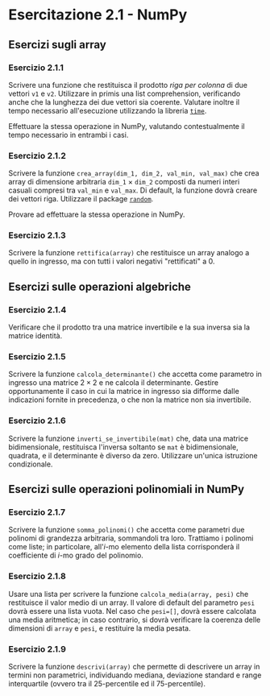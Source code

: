 # Esercitazione 2.1 - NumPy

## Esercizi sugli array

### Esercizio 2.1.1

Scrivere una funzione che restituisca il prodotto *riga per colonna* di due vettori `v1` e `v2`. Utilizzare in primis una list comprehension, verificando anche che la lunghezza dei due vettori sia coerente. Valutare inoltre il tempo necessario all'esecuzione utilizzando la libreria [`time`](https://docs.python.org/3/library/time.html).

Effettuare la stessa operazione in NumPy, valutando contestualmente il tempo necessario in entrambi i casi.

### Esercizio 2.1.2

Scrivere la funzione `crea_array(dim_1, dim_2, val_min, val_max)` che crea array di dimensione arbitraria `dim_1` $\times$ `dim_2` composti da numeri interi casuali compresi tra `val_min` e `val_max`. Di default, la funzione dovrà creare dei vettori riga. Utilizzare il package [`random`](https://docs.python.org/3/library/random.html).

Provare ad effettuare la stessa operazione in NumPy.

### Esercizio 2.1.3

Scrivere la funzione `rettifica(array)` che restituisce un array analogo a quello in ingresso, ma con tutti i valori negativi "rettificati" a $0$.

## Esercizi sulle operazioni algebriche

### Esercizio 2.1.4

Verificare che il prodotto tra una matrice invertibile e la sua inversa sia la matrice identità.

### Esercizio 2.1.5

Scrivere la funzione `calcola_determinante()` che accetta come parametro in ingresso una matrice $2 \times 2$ e ne calcola il determinante. Gestire opportunamente il caso in cui la matrice in ingresso sia difforme dalle indicazioni fornite in precedenza, o che non la matrice non sia invertibile.

### Esercizio 2.1.6

Scrivere la funzione `inverti_se_invertibile(mat)` che, data una matrice bidimensionale, restituisca l'inversa soltanto se `mat` è bidimensionale, quadrata, e il determinante è diverso da zero. Utilizzare un'unica istruzione condizionale.

## Esercizi sulle operazioni polinomiali in NumPy

### Esercizio 2.1.7

Scrivere la funzione `somma_polinomi()` che accetta come parametri due polinomi di grandezza arbitraria, sommandoli tra loro. Trattiamo i polinomi come liste; in particolare, all'$i$-mo elemento della lista corrisponderà il coefficiente di $i$-mo grado del polinomio.

### Esercizio 2.1.8

Usare una lista per scrivere la funzione `calcola_media(array, pesi)` che restituisce il valor medio di un array. Il valore di default del parametro `pesi` dovrà essere una lista vuota. Nel caso che `pesi=[]`, dovrà essere calcolata una media aritmetica; in caso contrario, si dovrà verificare la coerenza delle dimensioni di `array` e `pesi`, e restituire la media pesata.

### Esercizio 2.1.9

Scrivere la funzione `descrivi(array)` che permette di descrivere un array in termini non parametrici, individuando mediana, deviazione standard e range interquartile (ovvero tra il 25-percentile ed il 75-percentile).
